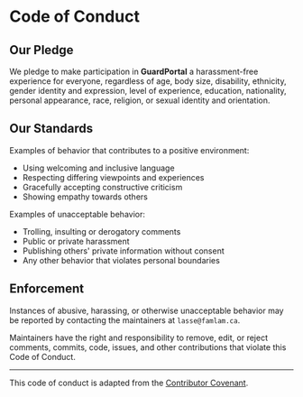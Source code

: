 # Code of Conduct

## Our Pledge

We pledge to make participation in **GuardPortal** a harassment-free experience for everyone, regardless of age, body size, disability, ethnicity, gender identity and expression, level of experience, education, nationality, personal appearance, race, religion, or sexual identity and orientation.

## Our Standards

Examples of behavior that contributes to a positive environment:
- Using welcoming and inclusive language
- Respecting differing viewpoints and experiences
- Gracefully accepting constructive criticism
- Showing empathy towards others

Examples of unacceptable behavior:
- Trolling, insulting or derogatory comments
- Public or private harassment
- Publishing others' private information without consent
- Any other behavior that violates personal boundaries

## Enforcement

Instances of abusive, harassing, or otherwise unacceptable behavior may be reported by contacting the maintainers at `lasse@famlam.ca`.

Maintainers have the right and responsibility to remove, edit, or reject comments, commits, code, issues, and other contributions that violate this Code of Conduct.

---

This code of conduct is adapted from the [Contributor Covenant](https://www.contributor-covenant.org).